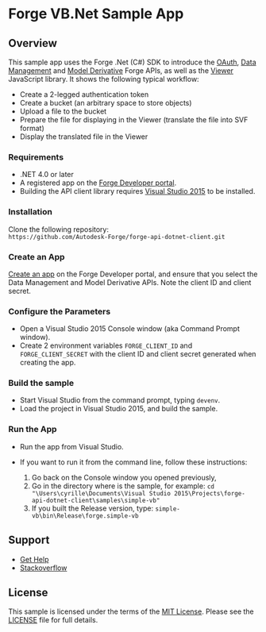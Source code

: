 # Forge VB.Net Sample App

## Overview
This sample app uses the Forge .Net (C#) SDK to introduce the 
[OAuth](https://developer.autodesk.com/en/docs/oauth/v2/overview/), 
[Data Management](https://developer.autodesk.com/en/docs/data/v2/overview/) 
and [Model Derivative](https://developer.autodesk.com/en/docs/model-derivative/v2/overview/) Forge APIs, 
as well as the [Viewer](https://developer.autodesk.com/en/docs/viewer/v2/overview/) JavaScript library. 
It shows the following typical workflow:

* Create a 2-legged authentication token
* Create a bucket (an arbitrary space to store objects)
* Upload a file to the bucket
* Prepare the file for displaying in the Viewer (translate the file into SVF format)
* Display the translated file in the Viewer


### Requirements
* .NET 4.0 or later
* A registered app on the <a href="https://developer.autodesk.com/myapps" target="_blank">Forge Developer portal</a>.
* Building the API client library requires [Visual Studio 2015](https://www.visualstudio.com/downloads/) to be installed.


### Installation
Clone the following repository:<br />
    ```https://github.com/Autodesk-Forge/forge-api-dotnet-client.git```


### Create an App
[Create an app](https://developer.autodesk.com/en/docs/oauth/v2/tutorials/create-app/) on the 
Forge Developer portal, and ensure that you select the Data Management and Model Derivative APIs. 
Note the client ID and client secret.


### Configure the Parameters
* Open a Visual Studio 2015 Console window (aka Command Prompt window).
* Create 2 environment variables `FORGE_CLIENT_ID` and `FORGE_CLIENT_SECRET` with the client ID and 
client secret generated when creating the app.


### Build the sample
* Start Visual Studio from the command prompt, typing ``` devenv ```.
* Load the project in Visual Studio 2015, and build the sample.


### Run the App
* Run the app from Visual Studio.
* If you want to run it from the command line, follow these instructions:

  1. Go back on the Console window you opened previously,
  2. Go in the directory where is the sample, for example: ``` cd "\Users\cyrille\Documents\Visual Studio 2015\Projects\forge-api-dotnet-client\samples\simple-vb" ```
  3. If you built the Release version, type: ``` simple-vb\bin\Release\forge.simple-vb ```


## Support
* [Get Help](https://developer.autodesk.com/en/support/get-help)
* [Stackoverflow](http://stackoverflow.com/questions/tagged/forge)


## License

This sample is licensed under the terms of the [MIT License](http://opensource.org/licenses/MIT).
Please see the [LICENSE](LICENSE) file for full details.
